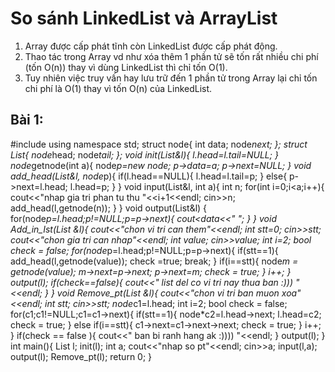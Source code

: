 # So sánh LinkedList và ArrayList

1. Array được cấp phát tĩnh còn LinkedList được cấp phát động.
2. Thao tác trong Array vd như xóa thêm 1 phần tử sẽ tốn rất nhiều chi phí (tốn O(n)) thay vì dùng LinkedList thì chỉ tốn O(1).
3. Tuy nhiên việc truy vấn hay lưu trữ đến 1 phần tử trong Array lại chỉ tốn chi phí là O(1) thay vì tốn O(n) của LinkedList.

## Bài 1:

#include <iostream>
using namespace std;
struct node{
    int data;
    node*next;
};
struct List{
    node*head;
    node*tail;
};
void init(List&l){
    l.head=l.tail=NULL;
}
node*getnode(int a){
    node*p=new node;
    p->data=a;
    p->next=NULL;
}
void add_head(List&l, node*p){
    if(l.head==NULL){
        l.head=l.tail=p;
    }
    else{
        p->next=l.head;
        l.head=p;
    }
}
void input(List&l, int a){
    int n;
    for(int i=0;i<a;i++){
        cout<<"nhap gia tri phan tu thu "<<i+1<<endl;
        cin>>n;
        add_head(l,getnode(n));
    }
}
void output(List&l)
{
    for(node*p=l.head;p!=NULL;p=p->next){
        cout<<p->data<<" ";
    }
}
void Add_in_Ist(List &l){
    cout<<"chon vi tri can them"<<endl;
    int stt=0;
    cin>>stt;
    cout<<"chon gia tri can nhap"<<endl;
    int value;
    cin>>value;
    int i=2;
    bool check = false;
    for(node*p=l.head;p!=NULL;p=p->next){
        if(stt==1){
            add_head(l,getnode(value));
            check =true;
            break;
        }
        if(i==stt){
            node*m = getnode(value);
            m->next=p->next;
            p->next=m;
            check = true;
        }
        i++;
    }
    output(l);
    if(check==false){
        cout<<" list del co vi tri nay thua ban :))) "<<endl;
    }
}
void Remove_pt(List &l){
    cout<<"chon vi tri ban muon xoa"<<endl;
    int stt;
    cin>>stt;
    node*c1=l.head;
    int i=2;
    bool check = false;
    for(c1;c1!=NULL;c1=c1->next){
        if(stt==1){
            node*c2=l.head->next;
            l.head=c2;
            check = true;
        }
        else if(i==stt){
           c1->next=c1->next->next;
           check = true;
        }
        i++;
    }
    if(check == false ){
        cout<<" ban bi ranh hang ak :)))) "<<endl;
    }
    output(l);
}
int main(){
    List l;
    init(l);
    int a;
    cout<<"nhap so pt"<<endl;
    cin>>a;
    input(l,a);
    output(l);
    Remove_pt(l);
    return 0;
}

~~~
